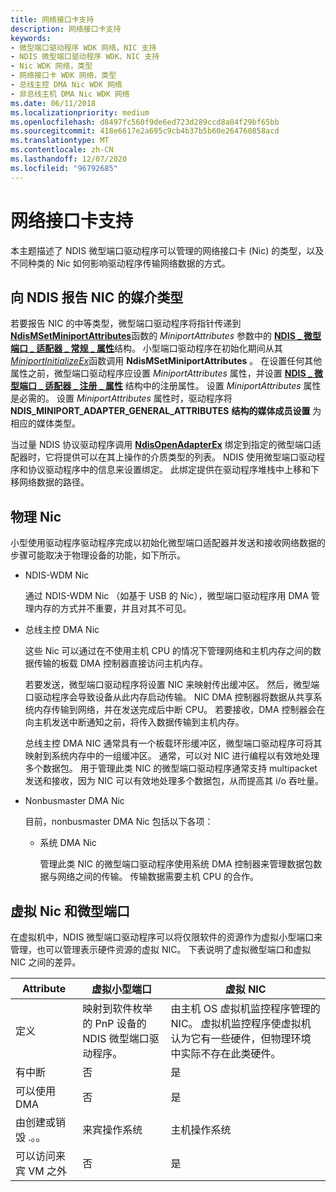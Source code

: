```yaml
---
title: 网络接口卡支持
description: 网络接口卡支持
keywords:
- 微型端口驱动程序 WDK 网络，NIC 支持
- NDIS 微型端口驱动程序 WDK、NIC 支持
- Nic WDK 网络，类型
- 网络接口卡 WDK 网络，类型
- 总线主控 DMA Nic WDK 网络
- 非总线主机 DMA Nic WDK 网络
ms.date: 06/11/2018
ms.localizationpriority: medium
ms.openlocfilehash: d8497fc560f9de6ed723d289ccd8a84f29bf65bb
ms.sourcegitcommit: 418e6617e2a695c9cb4b37b5b60e264760858acd
ms.translationtype: MT
ms.contentlocale: zh-CN
ms.lasthandoff: 12/07/2020
ms.locfileid: "96792685"
---
```

# <a name="network-interface-card-support"></a>网络接口卡支持

本主题描述了 NDIS 微型端口驱动程序可以管理的网络接口卡 (Nic) 的类型，以及不同种类的 Nic 如何影响驱动程序传输网络数据的方式。

## <a name="reporting-a-nics-medium-type-to-ndis"></a>向 NDIS 报告 NIC 的媒介类型

若要报告 NIC 的中等类型，微型端口驱动程序将指针传递到 [**NdisMSetMiniportAttributes**](/windows-hardware/drivers/ddi/ndis/nf-ndis-ndismsetminiportattributes)函数的 *MiniportAttributes* 参数中的 [**NDIS \_ 微型端口 \_ 适配器 \_ 常规 \_ 属性**](/windows-hardware/drivers/ddi/ndis/ns-ndis-_ndis_miniport_adapter_general_attributes)结构。 小型端口驱动程序在初始化期间从其 [*MiniportInitializeEx*](/windows-hardware/drivers/ddi/ndis/nc-ndis-miniport_initialize)函数调用 **NdisMSetMiniportAttributes** 。 在设置任何其他属性之前，微型端口驱动程序应设置 *MiniportAttributes* 属性，并设置 [**NDIS \_ 微型端口 \_ 适配器 \_ 注册 \_ 属性**](/windows-hardware/drivers/ddi/ndis/ns-ndis-_ndis_miniport_adapter_registration_attributes) 结构中的注册属性。 设置 *MiniportAttributes* 属性是必需的。 设置 *MiniportAttributes* 属性时，驱动程序将 **NDIS_MINIPORT_ADAPTER_GENERAL_ATTRIBUTES** **结构的媒体成员设置** 为相应的媒体类型。

当过量 NDIS 协议驱动程序调用 [**NdisOpenAdapterEx**](/windows-hardware/drivers/ddi/ndis/nf-ndis-ndisopenadapterex) 绑定到指定的微型端口适配器时，它将提供可以在其上操作的介质类型的列表。 NDIS 使用微型端口驱动程序和协议驱动程序中的信息来设置绑定。 此绑定提供在驱动程序堆栈中上移和下移网络数据的路径。

## <a name="physical-nics"></a>物理 Nic

小型使用驱动程序驱动程序完成以初始化微型端口适配器并发送和接收网络数据的步骤可能取决于物理设备的功能，如下所示。

- NDIS-WDM Nic

    通过 NDIS-WDM Nic （如基于 USB 的 Nic），微型端口驱动程序用 DMA 管理内存的方式并不重要，并且对其不可见。

- 总线主控 DMA Nic

    这些 Nic 可以通过在不使用主机 CPU 的情况下管理网络和主机内存之间的数据传输的板载 DMA 控制器直接访问主机内存。

    若要发送，微型端口驱动程序将设置 NIC 来映射传出缓冲区。 然后，微型端口驱动程序会导致设备从此内存启动传输。 NIC DMA 控制器将数据从共享系统内存传输到网络，并在发送完成后中断 CPU。 若要接收，DMA 控制器会在向主机发送中断通知之前，将传入数据传输到主机内存。

    总线主控 DMA NIC 通常具有一个板载环形缓冲区，微型端口驱动程序可将其映射到系统内存中的一组缓冲区。 通常，可以对 NIC 进行编程以有效地处理多个数据包。 用于管理此类 NIC 的微型端口驱动程序通常支持 multipacket 发送和接收，因为 NIC 可以有效地处理多个数据包，从而提高其 i/o 吞吐量。

- Nonbusmaster DMA Nic

    目前，nonbusmaster DMA Nic 包括以下各项：

    -   系统 DMA Nic

        管理此类 NIC 的微型端口驱动程序使用系统 DMA 控制器来管理数据包数据与网络之间的传输。 传输数据需要主机 CPU 的合作。

## <a name="virtual-nics-and-miniports"></a>虚拟 Nic 和微型端口

在虚拟机中，NDIS 微型端口驱动程序可以将仅限软件的资源作为虚拟小型端口来管理，也可以管理表示硬件资源的虚拟 NIC。 下表说明了虚拟微型端口和虚拟 NIC 之间的差异。

|  Attribute | 虚拟小型端口 | 虚拟 NIC |
| --- | --- | --- |
| 定义 | 映射到软件枚举的 PnP 设备的 NDIS 微型端口驱动程序。 | 由主机 OS 虚拟机监控程序管理的 NIC。 虚拟机监控程序使虚拟机认为它有一些硬件，但物理环境中实际不存在此类硬件。 |
| 有中断 | 否 | 是 |
| 可以使用 DMA | 否 | 是 |
| 由创建或销毁 .。。 | 来宾操作系统 | 主机操作系统 |
| 可以访问来宾 VM 之外 | 否 | 是 |
